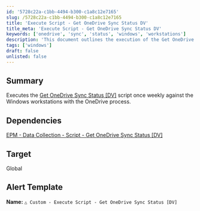 ```yaml
---
id: '5728c22a-c1bb-4494-b300-c1a8c12e7165'
slug: /5728c22a-c1bb-4494-b300-c1a8c12e7165
title: 'Execute Script - Get OneDrive Sync Status DV'
title_meta: 'Execute Script - Get OneDrive Sync Status DV'
keywords: ['onedrive', 'sync', 'status', 'windows', 'workstations']
description: 'This document outlines the execution of the Get OneDrive Sync Status script on Windows workstations with the OneDrive process, scheduled to run weekly. It details the dependencies and target for the script execution, ensuring proper monitoring of OneDrive sync status across the organization.'
tags: ['windows']
draft: false
unlisted: false
---
```


## Summary

Executes the [Get OneDrive Sync Status [DV]](/docs/ed03ad47-d4f8-4917-8ecc-0505b6172ece) script once weekly against the Windows workstations with the OneDrive process.

## Dependencies

[EPM - Data Collection - Script - Get OneDrive Sync Status [DV]](/docs/ed03ad47-d4f8-4917-8ecc-0505b6172ece)

## Target

Global

## Alert Template

**Name:** `△ Custom - Execute Script - Get OneDrive Sync Status [DV]`
